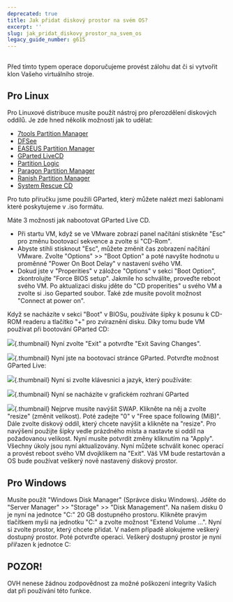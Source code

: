 ```yaml
---
deprecated: true
title: Jak přidat diskový prostor na svém OS?
excerpt: ''
slug: jak_pridat_diskovy_prostor_na_svem_os
legacy_guide_number: g615
---
```



## 
Před tímto typem operace doporučujeme provést zálohu dat či si vytvořit klon Vašeho virtuálního stroje.


## Pro Linux
Pro Linuxové distribuce musíte použít nástroj pro přerozdělení diskových oddílů. Je zde hned několik možností jak to udělat:


- [7tools Partition Manager](http://www.7tools.com/pm/index.htm)
- [DFSee](http://www.dfsee.com/dfsee/index.php)
- [EASEUS Partition Manager](http://www.partition-tool.com)
- [GParted LiveCD](http://gparted.sourceforge.net/livecd.php)
- [Partition Logic](http://partitionlogic.org.uk)
- [Paragon Partition Manager](http://www.partition-manager.com)
- [Ranish Partition Manager](http://www.ranish.com/part)
- [System Rescue CD](http://www.sysresccd.org/Main_Page)


Pro tuto příručku jsme použili GParted, který můžete nalézt mezi šablonami které poskytujeme v .iso formátu.

Máte 3 možnosti jak nabootovat GParted Live CD.

- Při startu VM, když se ve VMware zobrazí panel načítání stiskněte "Esc" pro změnu bootovací sekvence a zvolte si "CD-Rom".
- Abyste stihli stisknout "Esc", můžete změnit čas zobrazení načítání VMware. Zvolte "Options" >> "Boot Option" a poté navyšte hodnotu u proměnné "Power On Boot Delay" v nastavení svého VM.
- Dokud jste v "Properities" v záložce "Options" v sekci "Boot Option", zkontrolujte "Force BIOS setup". Jakmile ho schválíte, proveďte reboot svého VM. Po aktualizaci disku jděte do "CD properities" u svého VM a zvolte si .iso Geparted soubor. Také zde musíte povolit možnost "Connect at power on".


Když se nacházíte v sekci "Boot" v BIOSu, používáte šipky k posunu k CD-ROM readeru a tlačítko "+" pro zvíraznění disku. Díky tomu bude VM používat při bootování GParted CD:

![](images/img_126.jpg){.thumbnail}
Nyní zvolte "Exit" a potvrďte "Exit Saving Changes".

![](images/img_127.jpg){.thumbnail}
Nyní jste na bootovací stránce GParted. Potvrďte možnost GParted Live:

![](images/img_128.jpg){.thumbnail}
Nyní si zvolte klávesnici a jazyk, který používáte:

![](images/img_129.jpg){.thumbnail}
Nyní se nacházíte v grafickém rozhraní GParted

![](images/img_130.jpg){.thumbnail}
Nejprve musíte navýšit SWAP. Klikněte na něj a zvolte "resize" (změnit velikost). Poté zadejte "0" v "Free space following (MiB)". Dále zvolte diskový oddíl, který chcete navýšit a klikněte na "resize". Pro navýšení použijte šipky vedle prázdného místa a nastavte si oddíl na požadovanou velikost. Nyní musíte potvrdit změny kliknutím na "Apply". Všechny úkoly jsou nyní aktualizovány.
Nyní můžete schválit konec operací a provést reboot svého VM dvojklikem na "Exit".
Váš VM bude restartován a OS bude používat veškerý nově nastavený diskový prostor.


## Pro Windows
Musíte použít "Windows Disk Manager" (Správce disku Windows). Jděte do "Server Manager" >> "Storage" >> "Disk Management". Na našem disku 0 je nyní na jednotce "C:" 20 GB dostupného prostoru. Klikněte pravým tlačítkem myši na jednotku "C:" a zvolte možnost "Extend Volume ...".
Nyní si zvolte prostor, který chcete přidat. V našem případě alokujeme veškerý dostupný prostor. Poté potvrďte operaci. Veškerý dostupný prostor je nyní přiřazen k jednotce C:

## POZOR!
OVH nenese žádnou zodpovědnost za možné poškození integrity Vašich dat při používání této funkce.

